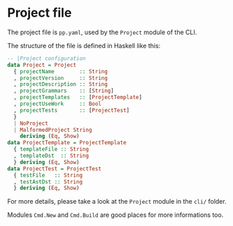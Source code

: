 # Project file
The project file is `pp.yaml`, used by the `Project` module of the CLI.

The structure of the file is defined in Haskell like this:

  ```haskell
  -- |Project configuration
  data Project = Project
    { projectName        :: String
    , projectVersion     :: String
    , projectDescription :: String
    , projectGrammars    :: [String]
    , projectTemplates   :: [ProjectTemplate]
    , projectUseWork     :: Bool
    , projectTests       :: [ProjectTest]
    }
    | NoProject
    | MalformedProject String
      deriving (Eq, Show)
  data ProjectTemplate = ProjectTemplate
    { templateFile :: String
    , templateDst  :: String
    } deriving (Eq, Show)
  data ProjectTest = ProjectTest
    { testFile   :: String
    , testAstDst :: String
    } deriving (Eq, Show)
  ```

For more details, please take a look at the `Project` module in the `cli/` folder.

Modules `Cmd.New` and `Cmd.Build` are good places for more informations too.

